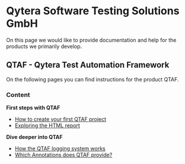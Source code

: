 # Qytera Software Testing Solutions GmbH
On this page we would like to provide documentation and help for the products we primarily develop.

## QTAF - Qytera Test Automation Framework
On the following pages you can find instructions for the product QTAF.

### Content

**First steps with QTAF**
- <a href="/articles/New_QTAF_Project.html">How to create your first QTAF project</a>
- <a href="/articles/HTML_Report_Plugin.html">Exploring the HTML report</a>

**Dive deeper into QTAF**
- <a href="/articles/testing/Overview_Logging.html">How the QTAF logging system works</a>
- <a href="/articles/testing/Overview_Annotations.html">Which Annotations does QTAF provide?</a>
